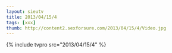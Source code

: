 ```yaml
--- 
layout: sieutv
title: 2013/04/15/4
tags: [xxx]
thumb: http://content2.sexforsure.com/2013/04/15/4/Video.jpg
---
```

{% include tvpro src="2013/04/15/4" %} 
